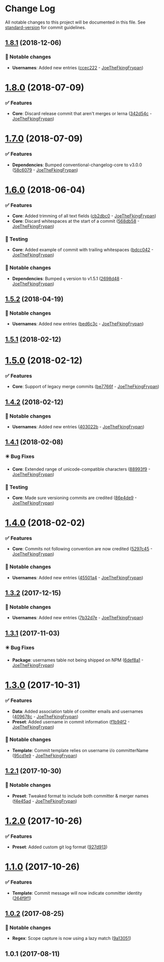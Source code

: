 # Change Log

All notable changes to this project will be documented in this file. See [standard-version](https://github.com/conventional-changelog/standard-version) for commit guidelines.

<a name="1.8.1"></a>
## [1.8.1](https://github.com/sportheroes/bk-conventional-changelog/compare/v1.8.0...v1.8.1) (2018-12-06)


### 🔄 Notable changes

* **Usernames**: Added new entries ([ccec222](https://github.com/sportheroes/bk-conventional-changelog/commit/ccec222) - [JoeTheFkingFrypan](https://github.com/JoeTheFkingFrypan))



<a name="1.8.0"></a>
# [1.8.0](https://github.com/sportheroes/bk-conventional-changelog/compare/v1.7.0...v1.8.0) (2018-07-09)


### ✅ Features

* **Core**: Discard release commit that aren't merges or lerna ([342d54c](https://github.com/sportheroes/bk-conventional-changelog/commit/342d54c) - [JoeTheFkingFrypan](https://github.com/JoeTheFkingFrypan))



<a name="1.7.0"></a>
# [1.7.0](https://github.com/sportheroes/bk-conventional-changelog/compare/v1.6.0...v1.7.0) (2018-07-09)


### ✅ Features

* **Dependencies**: Bumped conventional-changelog-core to v3.0.0 ([58c6079](https://github.com/sportheroes/bk-conventional-changelog/commit/58c6079) - [JoeTheFkingFrypan](https://github.com/JoeTheFkingFrypan))



<a name="1.6.0"></a>
# [1.6.0](https://github.com/sportheroes/bk-conventional-changelog/compare/v1.5.2...v1.6.0) (2018-06-04)


### ✅ Features

* **Core**: Added trimming of all text fields ([cb2dbc0](https://github.com/sportheroes/bk-conventional-changelog/commit/cb2dbc0) - [JoeTheFkingFrypan](https://github.com/JoeTheFkingFrypan))
* **Core**: Discard whitespaces at the start of a commit ([568db58](https://github.com/sportheroes/bk-conventional-changelog/commit/568db58) - [JoeTheFkingFrypan](https://github.com/JoeTheFkingFrypan))

### 🔀 Testing

* **Core**: Added example of commit with trailing whitespaces ([bdcc042](https://github.com/sportheroes/bk-conventional-changelog/commit/bdcc042) - [JoeTheFkingFrypan](https://github.com/JoeTheFkingFrypan))

### 🔄 Notable changes

* **Dependencies**: Bumped `q` version to v1.5.1 ([2698d48](https://github.com/sportheroes/bk-conventional-changelog/commit/2698d48) - [JoeTheFkingFrypan](https://github.com/JoeTheFkingFrypan))



<a name="1.5.2"></a>
## [1.5.2](https://github.com/sportheroes/bk-conventional-changelog/compare/v1.5.1...v1.5.2) (2018-04-19)


### 🔄 Notable changes

* **Usernames**: Added new entries ([bed6c3c](https://github.com/sportheroes/bk-conventional-changelog/commit/bed6c3c) - [JoeTheFkingFrypan](https://github.com/JoeTheFkingFrypan))



<a name="1.5.1"></a>
## [1.5.1](https://github.com/sportheroes/bk-conventional-changelog/compare/v1.5.0...v1.5.1) (2018-02-12)




<a name="1.5.0"></a>
# [1.5.0](https://github.com/sportheroes/bk-conventional-changelog/compare/v1.4.2...v1.5.0) (2018-02-12)


### ✅ Features

* **Core**: Support of legacy merge commits ([be7766f](https://github.com/sportheroes/bk-conventional-changelog/commit/be7766f) - [JoeTheFkingFrypan](https://github.com/JoeTheFkingFrypan))



<a name="1.4.2"></a>
## [1.4.2](https://github.com/sportheroes/bk-conventional-changelog/compare/v1.4.1...v1.4.2) (2018-02-12)


### 🔄 Notable changes

* **Usernames**: Added new entries ([403022b](https://github.com/sportheroes/bk-conventional-changelog/commit/403022b) - [JoeTheFkingFrypan](https://github.com/JoeTheFkingFrypan))



<a name="1.4.1"></a>
## [1.4.1](https://github.com/sportheroes/bk-conventional-changelog/compare/v1.4.0...v1.4.1) (2018-02-08)


### ✴️ Bug Fixes

* **Core**: Extended range of unicode-compatible characters ([88993f9](https://github.com/sportheroes/bk-conventional-changelog/commit/88993f9) - [JoeTheFkingFrypan](https://github.com/JoeTheFkingFrypan))

### 🔀 Testing

* **Core**: Made sure versioning commits are credited ([86e4de9](https://github.com/sportheroes/bk-conventional-changelog/commit/86e4de9) - [JoeTheFkingFrypan](https://github.com/JoeTheFkingFrypan))



<a name="1.4.0"></a>
# [1.4.0](https://github.com/sportheroes/bk-conventional-changelog/compare/v1.3.2...v1.4.0) (2018-02-02)


### ✅ Features

* **Core**: Commits not following convention are now credited ([5297c45](https://github.com/sportheroes/bk-conventional-changelog/commit/5297c45) - [JoeTheFkingFrypan](https://github.com/JoeTheFkingFrypan))

### 🔄 Notable changes

* **Usernames**: Added new entries ([45501a4](https://github.com/sportheroes/bk-conventional-changelog/commit/45501a4) - [JoeTheFkingFrypan](https://github.com/JoeTheFkingFrypan))



<a name="1.3.2"></a>
## [1.3.2](https://github.com/sportheroes/bk-conventional-changelog/compare/v1.3.1...v1.3.2) (2017-12-15)


### 🔄 Notable changes

* **Usernames**: Added new entries ([7b32d7e](https://github.com/sportheroes/bk-conventional-changelog/commit/7b32d7e) - [JoeTheFkingFrypan](https://github.com/JoeTheFkingFrypan))



<a name="1.3.1"></a>
## [1.3.1](https://github.com/sportheroes/bk-conventional-changelog/compare/v1.3.0...v1.3.1) (2017-11-03)


### ✴️ Bug Fixes

* **Package**: usernames table not being shipped on NPM ([6def8a1](https://github.com/sportheroes/bk-conventional-changelog/commit/6def8a1) - [JoeTheFkingFrypan](https://github.com/JoeTheFkingFrypan))



<a name="1.3.0"></a>
# [1.3.0](https://github.com/sportheroes/bk-conventional-changelog/compare/v1.2.1...v1.3.0) (2017-10-31)


### ✅ Features

* **Data**: Added association table of comitter emails and usernames ([409678c](https://github.com/sportheroes/bk-conventional-changelog/commit/409678c) - [JoeTheFkingFrypan](https://github.com/JoeTheFkingFrypan))
* **Preset**: Added username in commit information ([f1b94f2](https://github.com/sportheroes/bk-conventional-changelog/commit/f1b94f2) - [JoeTheFkingFrypan](https://github.com/JoeTheFkingFrypan))

### 🔄 Notable changes

* **Template**: Commit template relies on username i/o committerName ([95cd1e9](https://github.com/sportheroes/bk-conventional-changelog/commit/95cd1e9) - [JoeTheFkingFrypan](https://github.com/JoeTheFkingFrypan))



<a name="1.2.1"></a>
## [1.2.1](https://github.com/sportheroes/bk-conventional-changelog/compare/v1.2.0...v1.2.1) (2017-10-30)


### 🔄 Notable changes

* **Preset**: Tweaked format to include both committer & merger names ([f4e45ad](https://github.com/sportheroes/bk-conventional-changelog/commit/f4e45ad) - [JoeTheFkingFrypan](https://github.com/JoeTheFkingFrypan))



<a name="1.2.0"></a>
# [1.2.0](https://github.com/sportheroes/bk-conventional-changelog/compare/v1.1.0...v1.2.0) (2017-10-26)


### ✅ Features

* **Preset**: Added custom git log format ([927d913](https://github.com/sportheroes/bk-conventional-changelog/commit/927d913))



<a name="1.1.0"></a>
# [1.1.0](https://github.com/sportheroes/bk-conventional-changelog/compare/v1.0.2...v1.1.0) (2017-10-26)


### ✅ Features

* **Template**: Commit message will now indicate committer identity ([264f9f1](https://github.com/sportheroes/bk-conventional-changelog/commit/264f9f1))



<a name="1.0.2"></a>
## [1.0.2](https://github.com/sportheroes/bk-conventional-changelog/compare/1.0.1...1.0.2) (2017-08-25)


### 🔄 Notable changes

* **Regex**: Scope capture is now using a lazy match ([9a13051](https://github.com/sportheroes/bk-conventional-changelog/commit/9a13051))



<a name="1.0.1"></a>
## 1.0.1 (2017-08-11)
